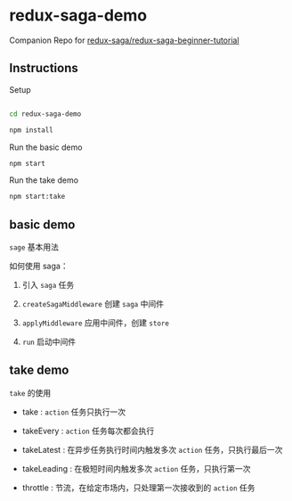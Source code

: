 # redux-saga-demo

Companion Repo for [redux-saga/redux-saga-beginner-tutorial](https://github.com/redux-saga/redux-saga-beginner-tutorial)

## Instructions

Setup

```bash

cd redux-saga-demo

npm install
```

Run the basic demo

```bash
npm start
```

Run the take demo

```bash
npm start:take
```

## basic demo

`sage` 基本用法

如何使用 saga：

1. 引入 `saga` 任务

2. `createSagaMiddleware` 创建 `saga` 中间件

3. `applyMiddleware` 应用中间件，创建 `store`

4. `run` 启动中间件

## take demo

`take` 的使用

- take              : `action` 任务只执行一次

- takeEvery         : `action` 任务每次都会执行

- takeLatest        : 在异步任务执行时间内触发多次 `action` 任务，只执行最后一次

- takeLeading       : 在极短时间内触发多次 `action` 任务，只执行第一次

- throttle          : 节流，在给定市场内，只处理第一次接收到的 `action` 任务
